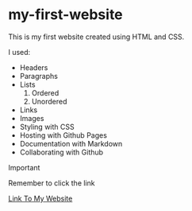 # my-first-website

This is my first website created using HTML and CSS.

I used:
- Headers
- Paragraphs
- Lists
    1. Ordered
    1. Unordered
- Links
- Images
- Styling with CSS
- Hosting with Github Pages
- Documentation with Markdown
- Collaborating with Github

> [!IMPORTANT]
> Remember to click the link

[Link To My Website](https://mallae-rpi.github.io/my-first-website/)